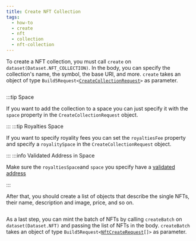 ```yaml
---
title: Create NFT Collection
tags:
  - how-to
  - create
  - nft
  - collection
  - nft-collection
---
```


To create a NFT collection, you must call `create` on `dataset(Dataset.NFT_COLLECTION)`. In the body, you can specify the collection's name, the symbol, the base URI, and more.
`create` takes an object of type `Build5Request<`[`CreateCollectionRequest`](../../../reference-api/interfaces/interfaces_src_search_post.CreateCollectionRequest.md)`>` as parameter.

```tsx file=../../../../../packages/sdk/examples/nft/https/create_collection.ts#L18-L43
```
:::tip Space

If you want to add the collection to a space you can just specify it with the `space` property in the `CreateCollectionRequest` object.

:::
:::tip Royalties Space

If you want to specify royality fees you can set the `royaltiesFee` property and specify a `royalitySpace` in the `CreateCollectionRequest` object.

:::
:::info Validated Address in Space

Make sure the `royaltiesSpace`and `space` you specify have a [validated address](../../dao-management/space/how-to/validate-address.md)

:::

After that, you should create a list of objects that describe the single NFTs, their name, description and image, price, and so on.

```tsx file=../../../../../packages/sdk/examples/nft/https/create_collection.ts#L49-L64
```

As a last step, you can mint the batch of NFTs by calling `createBatch` on `dataset(Dataset.NFT)` and passing the list of NFTs in the body.
`createBatch` takes an object of type `Build5Request<`[`NftCreateRequest`](../../../reference-api/interfaces/interfaces_src_search_post.NftCreateRequest.md)`[]>` as parameter.

```tsx file=../../../../../packages/sdk/examples/nft/https/create_collection.ts#L66-L77
```
